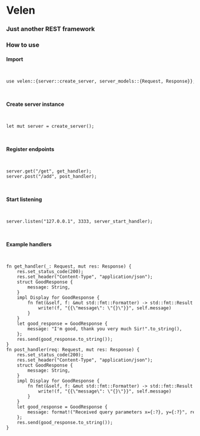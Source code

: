 # Velen
### Just another REST framework
### How to use

#### Import
<code>
<pre>
use velen::{server::create_server, server_models::{Request, Response}};
</pre>
</code>

#### Create server instance
<code>
<pre>
let mut server = create_server();
</pre>
</code>

#### Register endpoints
<code>
<pre>
server.get("/get", get_handler);
server.post("/add", post_handler);
</pre>
</code>

#### Start listening
<code>
<pre>
server.listen("127.0.0.1", 3333, server_start_handler);
</pre>
</code>

#### Example handlers
<code>
<pre>
fn get_handler(_: Request, mut res: Response) {
    res.set_status_code(200);
    res.set_header("Content-Type", "application/json");
    struct GoodResponse {
        message: String,
    }
    impl Display for GoodResponse {
        fn fmt(&self, f: &mut std::fmt::Formatter) -> std::fmt::Result {
            write!(f, "{{\"message\": \"{}\"}}", self.message)
        }
    }
    let good_response = GoodResponse {
        message: "I'm good, thank you very much Sir!".to_string(),
    };
    res.send(good_response.to_string());
}
fn post_handler(req: Request, mut res: Response) {
    res.set_status_code(200);
    res.set_header("Content-Type", "application/json");
    struct GoodResponse {
        message: String,
    }
    impl Display for GoodResponse {
        fn fmt(&self, f: &mut std::fmt::Formatter) -> std::fmt::Result {
            write!(f, "{{\"message\": \"{}\"}}", self.message)
        }
    }
    let good_response = GoodResponse {
        message: format!("Received query parameters x={:?}, y={:?}", req.query_params.get("x").unwrap(), req.query_params.get("y").unwrap()),
    };
    res.send(good_response.to_string());
}
</pre>
</code>
